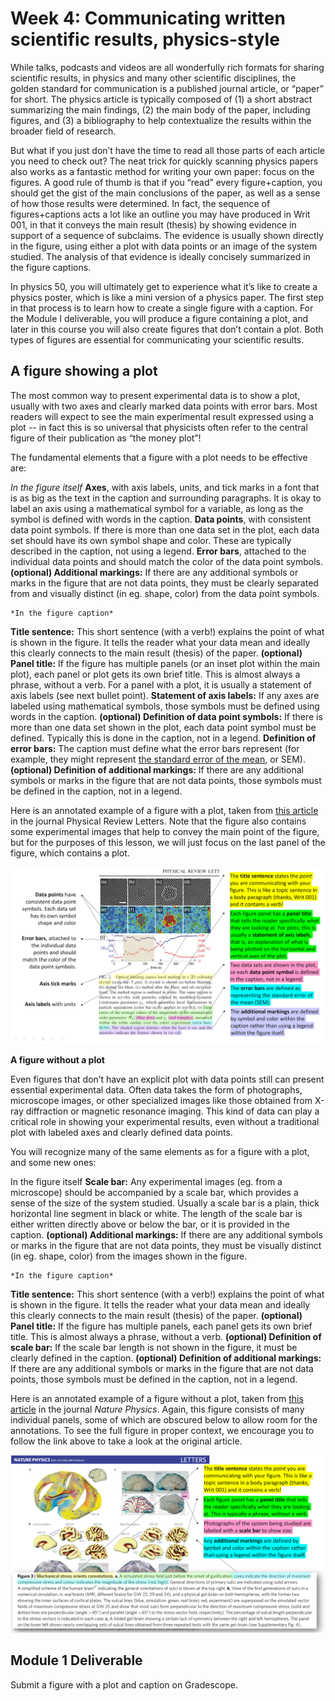# Week 4: Communicating written scientific results, physics-style

While talks, podcasts and videos are all wonderfully rich formats for sharing scientific results, in physics and many other scientific disciplines, the golden standard for communication is a published journal article, or “paper” for short. The physics article is typically composed of (1) a short abstract summarizing the main findings, (2) the main body of the paper, including figures, and (3) a bibliography to help contextualize the results within the broader field of research.

But what if you just don’t have the time to read all those parts of each article you need to check out? The neat trick for quickly scanning physics papers also works as a fantastic method for writing your own paper: focus on the figures. A good rule of thumb is that if you “read” every figure+caption, you should get the gist of the main conclusions of the paper, as well as a sense of how those results were determined. In fact, the sequence of figures+captions acts a lot like an outline you may have produced in Writ 001, in that it conveys the main result (thesis) by showing evidence in support of a sequence of subclaims. The evidence is usually shown directly in the figure, using either a plot with data points or an image of the system studied. The analysis of that evidence is ideally concisely summarized in the figure captions. 

In physics 50, you will ultimately get to experience what it’s like to create a physics poster, which is like a mini version of a physics paper. The first step in that process is to learn how to create a single figure with a caption. For the Module I deliverable, you will produce a figure containing a plot, and later in this course you will also create figures that don’t contain a plot. Both types of figures are essential for communicating your scientific results.

## A figure showing a plot 

The most common way to present experimental data is to show a plot, usually with two axes and clearly marked data points with error bars. Most readers will expect to see the main experimental result expressed using a plot -- in fact this is so universal that physicists often refer to the central figure of their publication as “the money plot”!

The fundamental elements that a figure with a plot needs to be effective are:

*In the figure itself*
**Axes**, with axis labels, units, and tick marks in a font that is as big as the text in the caption and surrounding paragraphs. It is okay to label an axis using a mathematical symbol for a variable, as long as the symbol is defined with words in the caption.
**Data points**, with consistent data point symbols. If there is more than one data set in the plot, each data set should have its own symbol shape and color. These are typically described in the caption, not using a legend.
**Error bars**, attached to the individual data points and should match the color of the data point symbols.
**(optional) Additional markings:** If there are any additional symbols or marks in the figure that are not data points, they must be clearly separated from and visually distinct (in eg. shape, color) from the data point symbols.

	*In the figure caption*
**Title sentence:** This short sentence (with a verb!) explains the point of what is shown in the figure. It tells the reader what your data mean and ideally this clearly connects to the main result (thesis) of the paper.
**(optional) Panel title:** If the figure has multiple panels (or an inset plot within the main plot), each panel or plot gets its own brief title. This is almost always a phrase, without a verb. For a panel with a plot, it is usually a statement of axis labels (see next bullet point).
**Statement of axis labels:** If any axes are labeled using mathematical symbols, those symbols must be defined using words in the caption.
**(optional) Definition of data point symbols:** If there is more than one data set shown in the plot, each data point symbol must be defined. Typically this is done in the caption, not in a legend.
**Definition of error bars:** The caption must define what the error bars represent (for example, they might represent [the standard error of the mean](uncertainty-introduction#random-uncertainty), or SEM).
**(optional) Definition of additional markings:** If there are any additional symbols or marks in the figure that are not data points, those symbols must be defined in the caption, not in a legend.

Here is an annotated example of a figure with a plot, taken from [this article](https://journals.aps.org/prl/abstract/10.1103/PhysRevLett.120.018002) in the journal Physical Review Letters. Note that the figure also contains some experimental images that help to convey the main point of the figure, but for the purposes of this lesson, we will just focus on the last panel of the figure, which contains a plot.

![annotated figure with a  plot](images/annotated-figure-plot.png)

**A figure without a plot**

Even figures that don’t have an explicit plot with data points still can present essential experimental data. Often data takes the form of photographs, microscope images, or other specialized images like those obtained from X-ray diffraction or magnetic resonance imaging. This kind of data can play a critical role in showing your experimental results, even without a traditional plot with labeled axes and clearly defined data points. 

You will recognize many of the same elements as for a figure with a plot, and some new ones:

In the figure itself
**Scale bar:** Any experimental images (eg. from a microscope) should be accompanied by a scale bar, which provides a sense of the size of the system studied. Usually a scale bar is a plain, thick horizontal line segment in black or white. The length of the scale bar is either written directly above or below the bar, or it is provided in the caption.
**(optional) Additional markings:** If there are any additional symbols or marks in the figure that are not data points, they must be visually distinct (in eg. shape, color) from the images shown in the figure.

	*In the figure caption*
**Title sentence:** This short sentence (with a verb!) explains the point of what is shown in the figure. It tells the reader what your data mean and ideally this clearly connects to the main result (thesis) of the paper.
**(optional) Panel title:** If the figure has multiple panels, each panel gets its own brief title. This is almost always a phrase, without a verb. 
**(optional) Definition of scale bar:** If the scale bar length is not shown in the figure, it must be clearly defined in the caption.
**(optional) Definition of additional markings:** If there are any additional symbols or marks in the figure that are not data points, those symbols must be defined in the caption, not in a legend.

Here is an annotated example of a figure without a plot, taken from [this article](https://www.nature.com/articles/nphys3632) in the journal *Nature Physics*. Again, this figure consists of many individual panels, some of which are obscured below to allow room for the annotations. To see the full figure in proper context, we encourage you to follow the link above to take a look at the original article.

![annotated figure without a plot](images/annotated-figure-no-plot.png)


## Module 1 Deliverable

Submit a figure with a plot and caption on Gradescope. 

